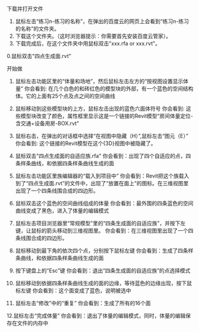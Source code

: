 下载并打开文件

1. 鼠标左击“练习n-练习的名称”，在弹出的百度云的网页上会看到“练习n-练习的名称”的文件夹。
2. 下载这个文件夹。（这时浏览器提示：你需要首先安装百度云管家）。
3. 下载完成后，在这个文件夹中用鼠标双击"xxx.rfa or xxx.rvt"。


0.鼠标双击"四点生成面.rvt" 

开始做

1. 鼠标左击功能区里的“体量和场地”，然后鼠标左击左方的“按视图设置显示体量”
你会看到: 在几个白色的和砖红色的模型块的外部，有一个蓝色的空间结构体。它的上面有25个点及点之间的空间曲线

2. 鼠标移动到这些模型块的上方，鼠标左击出现的蓝色六面体符号
你会看到: 这些模型块改变了颜色，属性框里显示这是一个链接的Revit模型“房间体量定位-含交通+设备用房-BOX.rvt”

3. 鼠标右击，在弹出的对话框中选择“在视图中隐藏（H）”,鼠标左击“图元（E）”
你会看到: 这个链接的Revit模型在这个{3D}视图中被隐藏了。

4. 鼠标双击"四点生成面的自适应族.rfa"
你会看到：出现了四个自适应的点，四条样条曲线，和依据四条样条曲线生成的面

5. 鼠标左击功能区里族编辑器的“载入到项目中”
你会看到：Revit把这个族载入到了“四点生成面.rvt”的文件中，出现了“放置在面上”的图标。在三维视图里出现了一个四条线围合成的四边形。	

6. 鼠标双击这个蓝色的空间曲线组成的体量
你会看到：最外围的四条蓝色的空间曲线变成了黑色，进入了体量的编辑模式

7. 鼠标左击项目浏览器里“常规模型”里的“四条生成面的自适应族”，并按下左键，让鼠标的箭头移动到三维视图里。
你会看到：在三维视图里出现了一个四条线围合成的四边形。

8. 鼠标移动到最下角的依次四个点，分别按下鼠标左键
你会看到：生成了四条样条曲线，和依据四条样条曲线生成的面

9. 按下键盘上的“Esc”键
你会看到：退出“四条生成面的自适应族”的点选择模式

10. 鼠标移动到依据四条样条曲线生成的面的边缘，等待蓝色的边缘出现，按下鼠标左键
你会看到：这个面变成了蓝色，说明被选中

11. 鼠标左击“修改”中的“重复”
你会看到：生成了所有的16个面

12.鼠标左击“完成体量”
你会看到：退出了体量的编辑模式，同时，体量的编辑保存在文件的内存中



